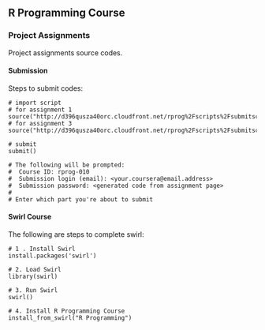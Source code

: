 ## R Programming Course ##

### Project Assignments ###

Project assignments source codes.

#### Submission ####

Steps to submit codes:

```
# import script
# for assignment 1
source("http://d396qusza40orc.cloudfront.net/rprog%2Fscripts%2Fsubmitscript1.R")
# for assignment 3
source("http://d396qusza40orc.cloudfront.net/rprog%2Fscripts%2Fsubmitscript3.R")

# submit
submit()

# The following will be prompted:
#  Course ID: rprog-010
#  Submission login (email): <your.coursera@email.address>
#  Submission password: <generated code from assignment page>
#
# Enter which part you're about to submit
```

#### Swirl Course ####

The following are steps to complete swirl:

```
# 1 . Install Swirl
install.packages('swirl')

# 2. Load Swirl
library(swirl)

# 3. Run Swirl
swirl()

# 4. Install R Programming Course
install_from_swirl("R Programming")
```